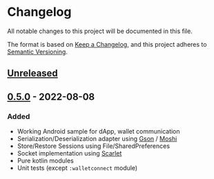 # Changelog

All notable changes to this project will be documented in this file.

The format is based on [Keep a Changelog](https://keepachangelog.com/en/1.0.0/), and this project adheres
to [Semantic Versioning](https://semver.org/spec/v2.0.0.html).

## [Unreleased]

## [0.5.0] - 2022-08-08

### Added

- Working Android sample for dApp, wallet communication
- Serialization/Deserialization adapter using [Gson](https://github.com/google/gson)
  / [Moshi](https://github.com/square/moshi)
- Store/Restore Sessions using File/SharedPreferences
- Socket implementation using [Scarlet](https://github.com/tinder/scarlet)
- Pure kotlin modules
- Unit tests (except `:walletconnect` module)

[Unreleased]: https://github.com/jemshit/walletconnect/compare/master...develop

[0.5.0]: https://github.com/jemshit/walletconnect/releases/tag/0.5.0